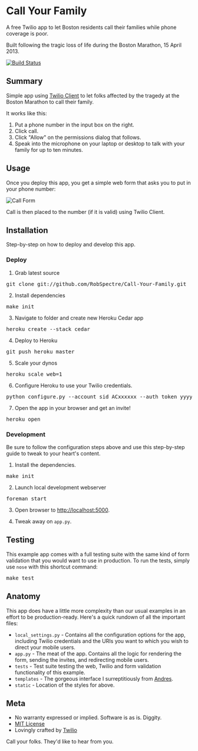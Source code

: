 # Call Your Family 

A free Twilio app to let Boston residents call their families while phone
coverage is poor.

Built following the tragic loss of life during the Boston Marathon, 15 April
2013.

[![Build
Status](https://secure.travis-ci.org/RobSpectre/Call-Your-Family.png?branch=master)](http://travis-ci.org/RobSpectre/Call-Your-Family)

## Summary

Simple app using [Twilio Client](http://www.twilio.com/client) to let folks
affected by the tragedy at the Boston Marathon to call their family.

It works like this:

1. Put a phone number in the input box on the right.
1. Click call.
1. Click "Allow" on the permissions dialog that follows.
1. Speak into the microphone on your laptop or desktop to talk with your family for
up to ten minutes.


## Usage

Once you deploy this app, you get a simple web form that asks you to put in your
phone number:

![Call Form](https://raw.github.com/RobSpectre/Mobile-App-Distribution-with-SMS/master/static/images/screenshot1.png)

Call is then placed to the number (if it is valid) using Twilio Client.



## Installation

Step-by-step on how to deploy and develop this app.

### Deploy 

1) Grab latest source
<pre>
git clone git://github.com/RobSpectre/Call-Your-Family.git 
</pre>

2) Install dependencies
<pre>
make init
</pre>

3) Navigate to folder and create new Heroku Cedar app
<pre>
heroku create --stack cedar
</pre>

4) Deploy to Heroku
<pre>
git push heroku master
</pre>

5) Scale your dynos
<pre>
heroku scale web=1
</pre>

6) Configure Heroku to use your Twilio credentials.
<pre>
python configure.py --account_sid ACxxxxxx --auth_token yyyyyyy
</pre>

7) Open the app in your browser and get an invite!
<pre>
heroku open
</pre> 


### Development

Be sure to follow the configuration steps above and use this step-by-step
guide to tweak to your heart's content.

1) Install the dependencies.
<pre>
make init
</pre>

2) Launch local development webserver
<pre>
foreman start
</pre>

3) Open browser to [http://localhost:5000](http://localhost:5000).

4) Tweak away on `app.py`.


## Testing

This example app comes with a full testing suite with the same kind of form
validation that you would want to use in production.  To run the tests, simply
use `nose` with this shortcut command:

<pre>
make test
</pre>


## Anatomy

This app does have a little more complexity than our usual examples in an effort
to be production-ready.  Here's a quick rundown of all the important files:

* `local_settings.py` - Contains all the configuration options for the app,
  including Twilio credentials and the URIs you want to which you wish to direct
  your mobile users.
* `app.py` - The meat of the app.  Contains all the logic for rendering the
  form, sending the invites, and redirecting mobile users.
* `tests` - Test suite testing the web, Twilio and form validation functionality
  of this example.
* `templates` - The gorgeous interface I surreptitiously from
  [Andres](http://twitter.com/enborra).
* `static` - Location of the styles for above.


## Meta 

* No warranty expressed or implied.  Software is as is. Diggity.
* [MIT License](http://www.opensource.org/licenses/mit-license.html)
* Lovingly crafted by [Twilio](http://www.twilio.com) 


Call your folks.  They'd like to hear from you.
